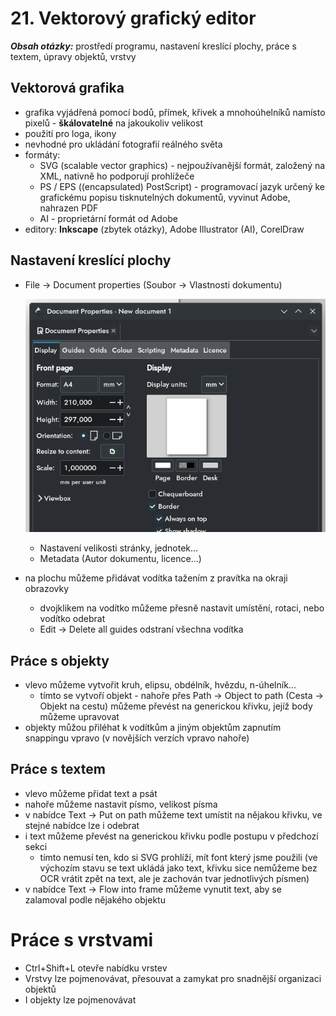 # 21. Vektorový grafický editor

***Obsah otázky:*** prostředí programu, nastavení kreslící plochy, práce s textem, úpravy objektů, vrstvy

## Vektorová grafika
- grafika vyjádřená pomocí bodů, přímek, křivek a mnohoúhelníků namísto pixelů - **škálovatelné** na jakoukoliv velikost
- použití pro loga, ikony
- nevhodné pro ukládání fotografií reálného světa
- formáty:
	- SVG (scalable vector graphics) - nejpoužívanější formát, založený na XML, nativně ho podporují prohlížeče
	- PS / EPS ((encapsulated) PostScript) - programovací jazyk určený ke grafickému popisu tisknutelných dokumentů, vyvinut Adobe, nahrazen PDF
	- AI - proprietární formát od Adobe
- editory: **Inkscape** (zbytek otázky), Adobe Illustrator (AI), CorelDraw

## Nastavení kreslící plochy
- File -> Document properties (Soubor -> Vlastnosti dokumentu)

	![](res/21_DocumentProperties.png)
	- Nastavení velikosti stránky, jednotek...
	- Metadata (Autor dokumentu, licence...)
- na plochu můžeme přidávat vodítka tažením z pravítka na okraji obrazovky
	- dvojklikem na vodítko můžeme přesně nastavit umístění, rotaci, nebo vodítko odebrat
	- Edit -> Delete all guides odstraní všechna vodítka

## Práce s objekty
- vlevo můžeme vytvořit kruh, elipsu, obdélník, hvězdu, n-úhelník...
	- tímto se vytvoří objekt - nahoře přes Path -> Object to path (Cesta -> Objekt na cestu) můžeme převést na generickou křivku, jejíž body můžeme upravovat
- objekty můžou přiléhat k vodítkům a jiným objektům zapnutím snappingu vpravo (v novějších verzích vpravo nahoře) 

## Práce s textem
- vlevo můžeme přidat text a psát
- nahoře můžeme nastavit písmo, velikost písma
- v nabídce Text -> Put on path můžeme text umístit na nějakou křivku, ve stejné nabídce lze i odebrat
- i text můžeme převést na generickou křivku podle postupu v předchozí sekci
	- tímto nemusí ten, kdo si SVG prohlíží, mít font který jsme použili (ve výchozím stavu se text ukládá jako text, křivku sice nemůžeme bez OCR vrátit zpět na text, ale je zachován tvar jednotlivých písmen)
- v nabídce Text -> Flow into frame můžeme vynutit text, aby se zalamoval podle nějakého objektu

# Práce s vrstvami
- Ctrl+Shift+L otevře nabídku vrstev
- Vrstvy lze pojmenovávat, přesouvat a zamykat pro snadnější organizaci objektů
- I objekty lze pojmenovávat
